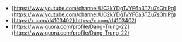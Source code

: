 - [https://www.youtube.com/channel/UC2kYDg1VYF6a3TZu7sGhIPg](https://www.youtube.com/channel/UC2kYDg1VYF6a3TZu7sGhIPg)
- [https://x.com/d4103402](https://x.com/d4103402)
- [https://www.quora.com/profile/Dang-Trung-22](https://www.quora.com/profile/Dang-Trung-22)
